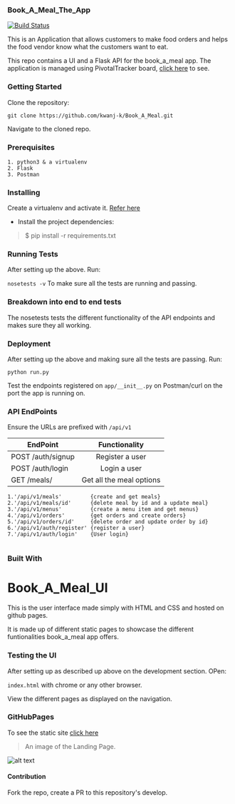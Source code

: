 ### Book_A_Meal_The_App
[![Build Status](https://travis-ci.org/kwanj-k/Book_A_Meal.svg?branch=develop)](https://travis-ci.org/kwanj-k/Book_A_Meal)

This is an Application that allows customers to make food orders and helps the food vendor know what the customers want to eat.

This repo contains a UI and a Flask API for the book_a_meal app.
The application is managed using PivotalTracker board, [click here](https://www.pivotaltracker.com/n/projects/2165483) to see.
### Getting Started 

Clone the repository: 

```git clone https://github.com/kwanj-k/Book_A_Meal.git```

Navigate to the cloned repo. 

### Prerequisites

```
1. python3 & a virtualenv
2. Flask
3. Postman
```

### Installing
Create a virtualenv and activate it. [Refer here](https://docs.python.org/3/tutorial/venv.html)
- Install the project dependencies:
> $ pip install -r requirements.txt

### Running Tests

After setting up the above. Run:

``` nosetests -v ``` To make sure all the tests are running and passing.

### Breakdown into end to end tests
The nosetests tests the different functionality of the API endpoints and makes sure they all working.

### Deployment
After setting up the above and making sure all the tests are passing. Run:

``` python run.py ```

Test the endpoints registered on `app/__init__.py` on Postman/curl on the port the app is running on. 

### API EndPoints
Ensure the URLs are prefixed with ``` /api/v1 ```


| EndPoint                       | Functionality             | 
| -------------------------------|:-------------------------:|
| POST /auth/signup              | Register a user           | 
| POST /auth/login               | Login a user              |
| GET /meals/                    | Get all the meal options  |

```
1.'/api/v1/meals'         {create and get meals}
2.'/api/v1/meals/id'      {delete meal by id and a update meal}
3.'/api/v1/menus'         {create a menu item and get menus}
4.'/api/v1/orders'        {get orders and create orders}
5.'/api/v1/orders/id'     {delete order and update order by id}
6.'/api/v1/auth/register' {register a user}
7.'/api/v1/auth/login'    {User login}


```

### Built With

# Book_A_Meal_UI
This is the user interface made simply with HTML and CSS and hosted on github pages.

It is made up of different static pages to showcase the different funtionalities book_a_meal app offers. 

### Testing the UI
After setting up as described up above on the development section. OPen:

```index.html``` with chrome or any other browser.

View the different pages as displayed on the navigation.

### GitHubPages
To see the static site [click here](https://kwanj-k.github.io/Book_A_Meal/)

>An image of the Landing Page.

![alt text](https://raw.githubusercontent.com/kwanj-k/Book_A_Meal/gh-pages/UI/images/b-a-m.jpg)


#### Contribution
Fork the repo, create a PR to this repository's develop.